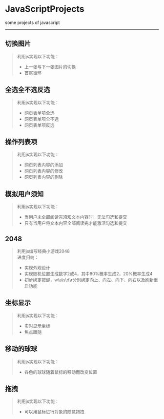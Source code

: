 # JavaScriptProjects
some projects of  javascript
***
## 切换图片
> 利用js实现以下功能：
> * 上一张与下一张图片的切换
> * 首尾循环
## 全选全不选反选
> 利用js实现以下功能：   
> * 网页表单项全选
> * 网页表单项全不选
> * 网页表单项反选
## 操作列表项
> 利用js实现以下功能：   
> * 网页列表内容的添加
> * 网页列表内容的修改
> * 网页列表内容的删除
## 模拟用户须知
> 利用js实现以下功能：   
> * 当用户未全部阅读完须知文本内容时，无法勾选和提交   
> * 只有当用户将文本内容全部阅读完才能激活勾选和提交
## 2048
> 利用js编写经典小游戏2048   
> 进度归纳：
> * 实现外观设计
> * 实现随机位置生成数字2或4，其中80%概率生成2，20%概率生成4
> * 初步绑定按键，w\a\s\d\r分别绑定向上、向左、向下、向右以及刷新重启功能
## 坐标显示
> 利用js实现以下功能：  
> * 实时显示坐标  
> * 焦点跟随
## 移动的球球
> 利用js实现以下功能：
> * 各色的球球随着鼠标的移动而改变位置
## 拖拽
> 利用js实现以下功能：
> * 可以用鼠标进行对象的随意拖拽